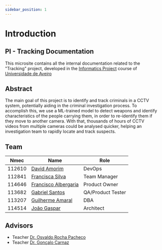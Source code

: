 ```yaml
---
sidebar_position: 1
---
```


# Introduction

## PI - Tracking Documentation

This microsite contains all the internal documentation related to the "Tracking" project, developed in the [Informatics Project](https://www.ua.pt/pt/uc/12276) course of [Universidade de Aveiro](https://www.ua.pt/)

## Abstract

The main goal of this project is to identify and track criminals in a CCTV system, potentially aiding in the criminal investigation process. To accomplish this, we use a ML-trained model to detect weapons and identify characteristics of the people carrying them, in order to re-identify them if they move to another camera. With that, thousands of hours of CCTV videos from multiple cameras could be analysed quicker, helping an investigation team to rapidly locate and track suspects.

## Team

| Nmec | Name | Role |
| --------------- | --------------- | --------------- |
| 112610 | [David Amorim](https://github.com/davidffa) | DevOps |
| 112841 | [Francisca Silva](https://github.com/FranciscaPedro) | Team Manager |
| 114646 | [Francisco Albergaria](https://github.com/FranciscoAlbergaria) | Product Owner |
| 113682 | [Gabriel Santos](https://github.com/GCapaross) | QA/Product Tester |
| 113207 | [Guilherme Amaral](https://github.com/BirrasOBacano) | DBA |
| 114514 | [João Gaspar](https://github.com/Affapple) | Architect |


## Advisors

- Teacher [Dr. Osvaldo Rocha Pacheco](https://www.ua.pt/pt/p/10313442)
- Teacher [Dr. Gonçalo Carnaz](https://www.ua.pt/pt/p/80654160)
